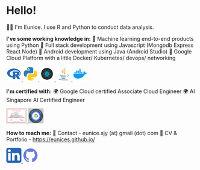 # Hello! 

👋🏼 I'm Eunice. I use R and Python to conduct data analysis.

**I've some working knowledge in:**
💼 Machine learning end-to-end products using Python
💼 Full stack development using Javascript (Mongodb Express React Node)
💼 Android development using Java (Android Studio)
💼 Google Cloud Platform with a little Docker/ Kubernetes/ devops/ networking

<a href="https://eunices.github.io/portfolio/portfolio-1/">
    <img src="img/ico-r.png" alt="" height="40"/>
</a>
<a href="https://eunices.github.io/portfolio/portfolio-1/">
    <img src="img/ico-python.png" alt="" height="40"/>
</a>
<a href="https://eunices.github.io/portfolio/portfolio-1/">
    <img src="img/ico-react.png" alt="" height="40"/>
</a>
<a href="https://eunices.github.io/portfolio/portfolio-1/">
    <img src="img/ico-java.png" alt="" height="40"/>
</a>
<a href="https://eunices.github.io/portfolio/portfolio-1/">
    <img src="img/ico-docker.png" alt="" height="40"/>
</a>

**I'm certified with:** 🌍 Google Cloud certified Associate Cloud Engineer
🌍 AI Singapore AI Certified Engineer


<a href="https://www.credential.net/profile/eunicesoh237176/wallet">
    <img src="img/cert-ai.png" alt="" height="40"/>
</a>

<a href="https://www.credential.net/profile/eunicesoh237176/wallet">
    <img src="img/cert-gcp.png" alt="" height="40"/>
</a>

**How to reach me:** 🌿 Contact - eunice.sjy (at) gmail (dot) com 
🌿 CV & Portfolio - https://eunices.github.io/

<a href="https://www.linkedin.com/in/eunicesoh/">
    <img src="img/ico-linkedin.png" alt="" height="40"/>
</a>
<a href="https://github.com/eunices">
    <img src="img/ico-github.png" alt="" height="40"/>
</a>

